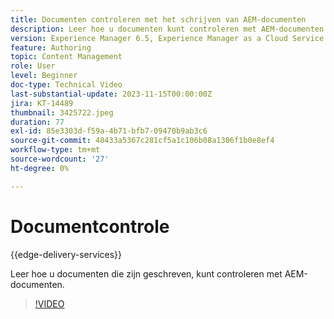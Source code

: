 ```yaml
---
title: Documenten controleren met het schrijven van AEM-documenten
description: Leer hoe u documenten kunt controleren met AEM-documenten
version: Experience Manager 6.5, Experience Manager as a Cloud Service
feature: Authoring
topic: Content Management
role: User
level: Beginner
doc-type: Technical Video
last-substantial-update: 2023-11-15T00:00:00Z
jira: KT-14489
thumbnail: 3425722.jpeg
duration: 77
exl-id: 85e3303d-f59a-4b71-bfb7-09470b9ab3c6
source-git-commit: 48433a5367c281cf5a1c106b08a1306f1b0e8ef4
workflow-type: tm+mt
source-wordcount: '27'
ht-degree: 0%

---
```


# Documentcontrole

{{edge-delivery-services}}

Leer hoe u documenten die zijn geschreven, kunt controleren met AEM-documenten.

>[!VIDEO](https://video.tv.adobe.com/v/3425722/?learn=on)
